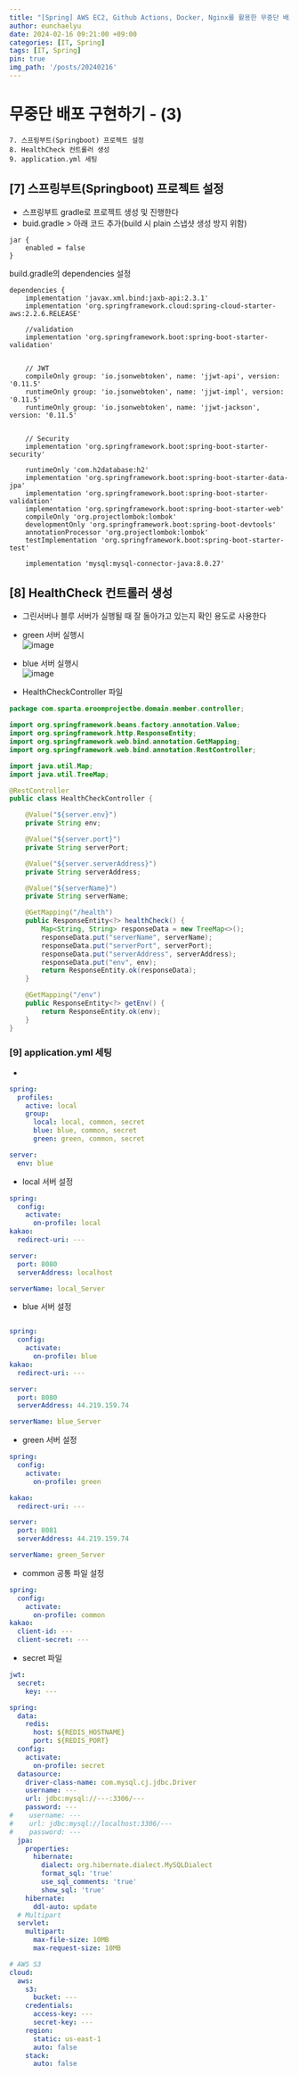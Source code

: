 ```yaml
---
title: "[Spring] AWS EC2, Github Actions, Docker, Nginx를 활용한 무중단 배포(3)"
author: eunchaelyu
date: 2024-02-16 09:21:00 +09:00
categories: [IT, Spring]
tags: [IT, Spring]
pin: true
img_path: '/posts/20240216'
---
```


# 무중단 배포 구현하기 - (3)     
    7. 스프링부트(Springboot) 프로젝트 설정      
    8. HealthCheck 컨트롤러 생성  
    9. application.yml 세팅    

                  

## [7] 스프링부트(Springboot) 프로젝트 설정      
- 스프링부트 gradle로 프로젝트 생성 및 진행한다          
- buid.gradle > 아래 코드 추가(build 시 plain 스냅샷 생성 방지 위함)            
```
jar {
	enabled = false
}
```

build.gradle의 dependencies 설정        
```
dependencies {
	implementation 'javax.xml.bind:jaxb-api:2.3.1'
	implementation 'org.springframework.cloud:spring-cloud-starter-aws:2.2.6.RELEASE'

	//validation
	implementation 'org.springframework.boot:spring-boot-starter-validation'


	// JWT
	compileOnly group: 'io.jsonwebtoken', name: 'jjwt-api', version: '0.11.5'
	runtimeOnly group: 'io.jsonwebtoken', name: 'jjwt-impl', version: '0.11.5'
	runtimeOnly group: 'io.jsonwebtoken', name: 'jjwt-jackson', version: '0.11.5'


	// Security
	implementation 'org.springframework.boot:spring-boot-starter-security'

	runtimeOnly 'com.h2database:h2'
	implementation 'org.springframework.boot:spring-boot-starter-data-jpa'
	implementation 'org.springframework.boot:spring-boot-starter-validation'
	implementation 'org.springframework.boot:spring-boot-starter-web'
	compileOnly 'org.projectlombok:lombok'
	developmentOnly 'org.springframework.boot:spring-boot-devtools'
	annotationProcessor 'org.projectlombok:lombok'
	testImplementation 'org.springframework.boot:spring-boot-starter-test'

	implementation 'mysql:mysql-connector-java:8.0.27'
```


## [8] HealthCheck 컨트롤러 생성
- 그린서버나 블루 서버가 실행될 때 잘 돌아가고 있는지 확인 용도로 사용한다    
- green 서버 실행시    
![image](https://github.com/eunchaelyu/eunchaelyu.github.io/assets/119996957/d5f0de42-400f-409d-a71d-b6136aeb4e20)    

- blue 서버 실행시    
![image](https://github.com/eunchaelyu/eunchaelyu.github.io/assets/119996957/de06d9b5-567d-4a43-883a-da97f7b05093)    

- HealthCheckController 파일   
```java
package com.sparta.eroomprojectbe.domain.member.controller;

import org.springframework.beans.factory.annotation.Value;
import org.springframework.http.ResponseEntity;
import org.springframework.web.bind.annotation.GetMapping;
import org.springframework.web.bind.annotation.RestController;

import java.util.Map;
import java.util.TreeMap;

@RestController
public class HealthCheckController {

    @Value("${server.env}")
    private String env;

    @Value("${server.port}")
    private String serverPort;

    @Value("${server.serverAddress}")
    private String serverAddress;

    @Value("${serverName}")
    private String serverName;

    @GetMapping("/health")
    public ResponseEntity<?> healthCheck() {
        Map<String, String> responseData = new TreeMap<>();
        responseData.put("serverName", serverName);
        responseData.put("serverPort", serverPort);
        responseData.put("serverAddress", serverAddress);
        responseData.put("env", env);
        return ResponseEntity.ok(responseData);
    }

    @GetMapping("/env")
    public ResponseEntity<?> getEnv() {
        return ResponseEntity.ok(env);
    }
}
```    

### [9] application.yml 세팅 
- 
```yml
spring:
  profiles:
    active: local
    group:
      local: local, common, secret
      blue: blue, common, secret
      green: green, common, secret

server:
  env: blue
```

- local 서버 설정      
```yml
spring:
  config:
    activate:
      on-profile: local
kakao:
  redirect-uri: ---

server:
  port: 8080
  serverAddress: localhost

serverName: local_Server
```

- blue 서버 설정
```yml

spring:
  config:
    activate:
      on-profile: blue
kakao:
  redirect-uri: ---

server:
  port: 8080
  serverAddress: 44.219.159.74

serverName: blue_Server
```

- green 서버 설정
```yml
spring:
  config:
    activate:
      on-profile: green

kakao:
  redirect-uri: ---

server:
  port: 8081
  serverAddress: 44.219.159.74

serverName: green_Server
```

- common 공통 파일 설정
```yml
spring:
  config:
    activate:
      on-profile: common
kakao:
  client-id: ---
  client-secret: ---
```

- secret 파일
```yml
jwt:
  secret:
    key: ---

spring:
  data:
    redis:
      host: ${REDIS_HOSTNAME}
      port: ${REDIS_PORT}
  config:
    activate:
      on-profile: secret
  datasource:
    driver-class-name: com.mysql.cj.jdbc.Driver
    username: ---
    url: jdbc:mysql://---:3306/---
    password: ---
#    username: ---
#    url: jdbc:mysql://localhost:3306/---
#    password: ---
  jpa:
    properties:
      hibernate:
        dialect: org.hibernate.dialect.MySQLDialect
        format_sql: 'true'
        use_sql_comments: 'true'
        show_sql: 'true'
    hibernate:
      ddl-auto: update
  # Multipart
  servlet:
    multipart:
      max-file-size: 10MB
      max-request-size: 10MB

# AWS S3
cloud:
  aws:
    s3:
      bucket: ---
    credentials:
      access-key: ---
      secret-key: ---
    region:
      static: us-east-1
      auto: false
    stack:
      auto: false
```


